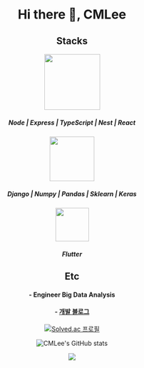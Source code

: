 <div align='center'>

# Hi there 👋, CMLee

  
<!--
**One-armed-boy/One-armed-boy** is a ✨ _special_ ✨ repository because its `README.md` (this file) appears on your GitHub profile.

Here are some ideas to get you started:

- 🔭 I’m currently working on ...
- 🌱 I’m currently learning ...
- 👯 I’m looking to collaborate on ...
- 🤔 I’m looking for help with ...
- 💬 Ask me about ...
- 📫 How to reach me: ...
- 😄 Pronouns: ...
- ⚡ Fun fact: ...
-->

  
## Stacks 

<img align='center' src="https://img.shields.io/badge/JavaScript-F7DF1E?style=round&logo=JavaScript&logoColor=black"  width="125"/><div></div>
##### Node | Express | TypeScript | Nest | React
###
<img align='center' src="https://img.shields.io/badge/Python-3776AB?style=round&logo=Python&logoColor=white" width="100"/><div></div>
##### Django | Numpy | Pandas | Sklearn | Keras
###
<img align='center' src="https://img.shields.io/badge/Dart-0175C2?style=round&logo=Dart&logoColor=white"  width="75"/><div></div>
##### Flutter
###
<!-- <img align='center' src="https://img.shields.io/badge/Java-007396?style=round&logo=Java&logoColor=white"  width="50"/><div></div> -->
 
## Etc
#### - Engineer Big Data Analysis
#### - <a href="https://one-armed-boy.tistory.com/">개발 블로그</a>

[![Solved.ac 프로필](http://mazassumnida.wtf/api/v2/generate_badge?boj=lcm5500)](https://solved.ac/lcm5500) <div></div>
![CMLee's GitHub stats](https://github-readme-stats.vercel.app/api?username=One-armed-boy&show_icons=true&theme=radical)

<div align="center">
    <img src="https://github-readme-stats.vercel.app/api/top-langs/?username=One-armed-boy&layout=compact&theme=tokyonight">
</div>
</div> 

